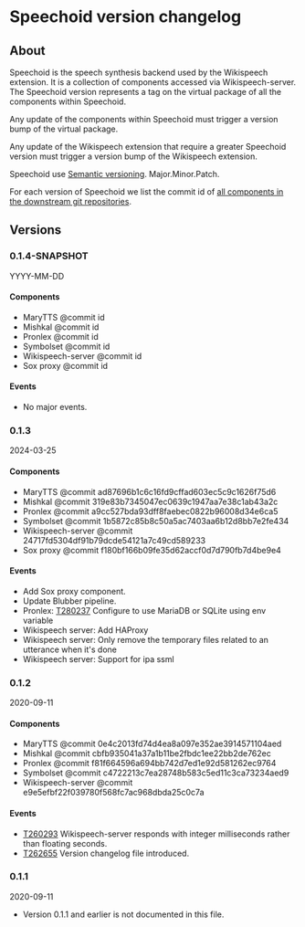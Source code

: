 # Speechoid version changelog

## About

Speechoid is the speech synthesis backend used by the Wikispeech extension. It is a collection
of components accessed via Wikispeech-server. The Speechoid version represents a tag on the
virtual package of all the components within Speechoid.

Any update of the components within Speechoid
must trigger a version bump of the virtual package.

Any update of the Wikispeech extension that require a greater Speechoid version
must trigger a version bump of the Wikispeech extension.

Speechoid use [Semantic versioning](https://semver.org/). Major.Minor.Patch.

For each version of Speechoid we list the commit id
of [all components in the downstream git repositories](https://gerrit.wikimedia.org/r/admin/repos/q/filter:mediawiki%252Fservices%252Fwikispeech%252F).

## Versions

### 0.1.4-SNAPSHOT
YYYY-MM-DD

#### Components
* MaryTTS @commit id
* Mishkal @commit id
* Pronlex @commit id
* Symbolset @commit id
* Wikispeech-server @commit id
* Sox proxy @commit id

#### Events
* No major events.

### 0.1.3
2024-03-25

#### Components
* MaryTTS @commit ad87696b1c6c16fd9cffad603ec5c9c1626f75d6
* Mishkal @commit 319e83b7345047ec0639c1947aa7e38c1ab43a2c
* Pronlex @commit a9cc527bda93dff8faebec0822b96008d34e6ca5
* Symbolset @commit 1b5872c85b8c50a5ac7403aa6b12d8bb7e2fe434
* Wikispeech-server @commit 24717fd5304df91b79dcde54121a7c49cd589233
* Sox proxy @commit f180bf166b09fe35d62accf0d7d790fb7d4be9e4

#### Events
* Add Sox proxy component.
* Update Blubber pipeline.
* Pronlex: [T280237](https://phabricator.wikimedia.org/T280237) Configure to use MariaDB or SQLite using env variable
* Wikispeech server: Add HAProxy
* Wikispeech server: Only remove the temporary files related to an utterance when it's done
* Wikispeech server: Support for ipa ssml

### 0.1.2
2020-09-11

#### Components
* MaryTTS @commit 0e4c2013fd74d4ea8a097e352ae3914571104aed
* Mishkal @commit cbfb935041a37a1b11be2fbdc1ee22bb2de762ec
* Pronlex @commit f81f664596a694bb742d7ed1e92d581262ec9764
* Symbolset @commit c4722213c7ea28748b583c5ed11c3ca73234aed9
* Wikispeech-server @commit e9e5efbf22f039780f568fc7ac968dbda25c0c7a

#### Events
* [T260293](https://phabricator.wikimedia.org/T260293) Wikispeech-server responds with integer milliseconds rather than floating seconds.
* [T262655](https://phabricator.wikimedia.org/T262655) Version changelog file introduced.

### 0.1.1
2020-09-11

* Version 0.1.1 and earlier is not documented in this file.

